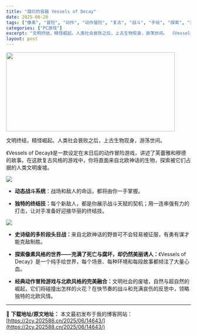 ```yaml
---
title: "腐烂的容器 Vessels of Decay"
date: 2025-06-20
tags: ["像素", "冒险", "动作", "动作冒险", "复古", "战斗", "手绘", "探索", "末日", "神话"]
categories: ["PC游戏"]
excerpt: "文明终结，精怪崛起。人类社会衰败之后，上古生物现身，游荡世间。 《Vessels of Decay》是一款设定在末日后的动作冒险游戏，讲述了芙蕾雅和穆德的故事。在这款复古风格的游戏中，你将直面来自北欧神话的生物，探索被它们占据的人类文明废墟。 动态战斗系统：战场和敌人的命运，都将由你一手掌握。 独特&hellip;"
layout: post
---
```


<img class="aligncenter size-full wp-image-14644" src="https://2cy.202588.cn/wp-content/uploads/2025/06/2025062004172350.jpg" alt="" width="460" height="215" />
<p class="bb_paragraph">文明终结，精怪崛起。人类社会衰败之后，上古生物现身，游荡世间。</p>
<p class="bb_paragraph">《Vessels of Decay》是一款设定在末日后的动作冒险游戏，讲述了芙蕾雅和穆德的故事。在这款复古风格的游戏中，你将直面来自北欧神话的生物，探索被它们占据的人类文明废墟。</p>

<div class="bb_wide_img_ctn"><img class="bb_img" src="https://shared.fastly.steamstatic.com/store_item_assets/steam/apps/1425180/extras/vessels_of_decay_description_GIF01_MAR2025.gif?t=1750344905" /></div>
<ul class="bb_ul">
 	<li>
<p class="bb_paragraph"><strong>动态战斗系统</strong>：战场和敌人的命运，都将由你一手掌握。</p>
</li>
 	<li>
<p class="bb_paragraph"><strong>独特的终结技：</strong>每个新敌人，都是你展示战斗天赋的契机；用一连串强有力的打击，让对手准备好迎接华丽的终结技。</p>
</li>
</ul>
<div class="bb_wide_img_ctn"><img class="bb_img" src="https://shared.fastly.steamstatic.com/store_item_assets/steam/apps/1425180/extras/vessels_of_decay_description_GIF02_MAR2025.gif?t=1750344905" /></div>
<ul class="bb_ul">
 	<li>
<p class="bb_paragraph"><strong>史诗级的多阶段头目战：</strong>来自北欧神话的野兽可不会轻易被征服，有勇有谋才能克敌制胜。</p>
</li>
 	<li>
<p class="bb_paragraph"><strong>探索像素风格的世界——充满了死亡与腐坏，却仍然美丽诱人：</strong>《Vessels of Decay》是一个纯手绘世界，每个场景、每种环境和每段故事都倾注了大量心血。</p>
</li>
 	<li>
<p class="bb_paragraph"><strong>经典动作冒险游戏与北欧风格的完美融合：</strong>文明社会的废墟，自然与超自然的崛起，它们将碰撞出怎样的火花？在快节奏的战斗和充满哀伤的反思中，领略独特的北欧风情。</p>
</li>
</ul>

---
📖 **下载地址/原文地址：** 本文最初发布于我的博客网站：[https://2cy.202588.cn/2025/06/14643/](https://2cy.202588.cn/2025/06/14643/)
